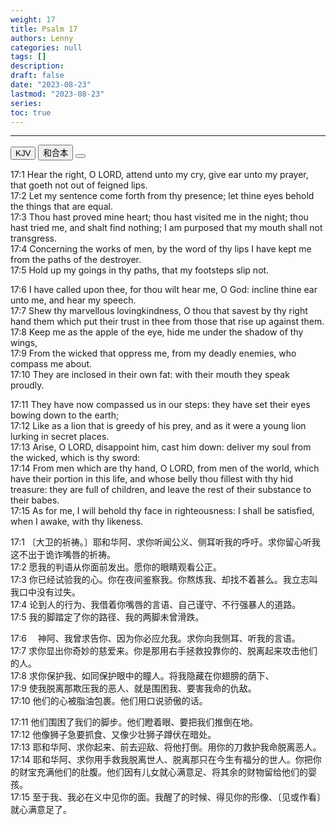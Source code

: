 ```yaml
---
weight: 17
title: Psalm 17
authors: Lenny
categories: null
tags: []
description: 
draft: false
date: "2023-08-23"
lastmod: "2023-08-23"
series: 
toc: true
---
```


<!--more-->
---

<!-- Tab links -->

<div class="tab">
  <button class="tablinks active" onclick="tablabel(event, 'english')">KJV</button>
  <button class="tablinks" onclick="tablabel(event, 'chinese')">和合本</button>
  <button class="tablinks" onclick="tablabel(event, 'note')"></button>
</div>

<!-- Tab content -->
<div id="english" class="tabcontent" style="display:block">

17:1 Hear the right, O LORD, attend unto my cry, give ear unto my prayer, that goeth not out of feigned lips.  
17:2 Let my sentence come forth from thy presence; let thine eyes behold the things that are equal.  
17:3 Thou hast proved mine heart; thou hast visited me in the night; thou hast tried me, and shalt find nothing; I am purposed that my mouth shall not transgress.  
17:4 Concerning the works of men, by the word of thy lips I have kept me from the paths of the destroyer.  
17:5 Hold up my goings in thy paths, that my footsteps slip not.  

17:6 I have called upon thee, for thou wilt hear me, O God: incline thine ear unto me, and hear my speech.  
17:7 Shew thy marvellous lovingkindness, O thou that savest by thy right hand them which put their trust in thee from those that rise up against them.  
17:8 Keep me as the apple of the eye, hide me under the shadow of thy wings,  
17:9 From the wicked that oppress me, from my deadly enemies, who compass me about.  
17:10 They are inclosed in their own fat: with their mouth they speak proudly.  

17:11 They have now compassed us in our steps: they have set their eyes bowing down to the earth;  
17:12 Like as a lion that is greedy of his prey, and as it were a young lion lurking in secret places.  
17:13 Arise, O LORD, disappoint him, cast him down: deliver my soul from the wicked, which is thy sword:  
17:14 From men which are thy hand, O LORD, from men of the world, which have their portion in this life, and whose belly thou fillest with thy hid treasure: they are full of children, and leave the rest of their substance to their babes.  
17:15 As for me, I will behold thy face in righteousness: I shall be satisfied, when I awake, with thy likeness.  
</div>

<div id="chinese" class="tabcontent">

17:1 〔大卫的祈祷。〕耶和华阿、求你听闻公义、侧耳听我的呼吁。求你留心听我这不出于诡诈嘴唇的祈祷。  
17:2 愿我的判语从你面前发出。愿你的眼睛观看公正。  
17:3 你已经试验我的心。你在夜间鉴察我。你熬炼我、却找不着甚么。我立志叫我口中没有过失。  
17:4 论到人的行为、我借着你嘴唇的言语、自己谨守、不行强暴人的道路。  
17:5 我的脚踏定了你的路径、我的两脚未曾滑跌。  

17:6 　神阿、我曾求告你、因为你必应允我。求你向我侧耳、听我的言语。  
17:7 求你显出你奇妙的慈爱来。你是那用右手拯救投靠你的、脱离起来攻击他们的人。  
17:8 求你保护我、如同保护眼中的瞳人。将我隐藏在你翅膀的荫下、  
17:9 使我脱离那欺压我的恶人、就是围困我、要害我命的仇敌。  
17:10 他们的心被脂油包裹。他们用口说骄傲的话。  

17:11 他们围困了我们的脚步。他们瞪着眼、要把我们推倒在地。  
17:12 他像狮子急要抓食、又像少壮狮子蹲伏在暗处。  
17:13 耶和华阿、求你起来、前去迎敌、将他打倒。用你的刀救护我命脱离恶人。  
17:14 耶和华阿、求你用手救我脱离世人、脱离那只在今生有福分的世人。你把你的财宝充满他们的肚腹。他们因有儿女就心满意足、将其余的财物留给他们的婴孩。  
17:15 至于我、我必在义中见你的面。我醒了的时候、得见你的形像、〔见或作看〕就心满意足了。  
</div>

<div id="note" class="tabcontent">


</div>
